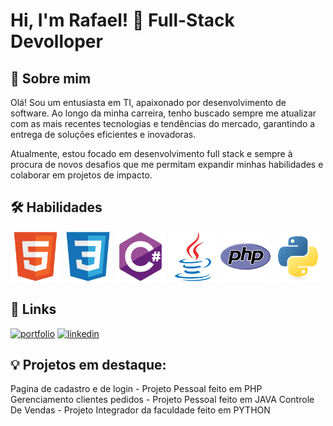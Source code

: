 # Hi, I'm Rafael! 👋 Full-Stack Devolloper


## 🚀 Sobre mim
Olá! Sou um entusiasta em TI, apaixonado por desenvolvimento de software. Ao longo da minha carreira, tenho buscado sempre me atualizar com as mais recentes tecnologias e tendências do mercado, garantindo a entrega de soluções eficientes e inovadoras.

Atualmente, estou focado em desenvolvimento full stack e sempre à procura de novos desafios que me permitam expandir minhas habilidades e colaborar em projetos de impacto.



## 🛠 Habilidades

<p align="left">
  <img src="https://raw.githubusercontent.com/devicons/devicon/master/icons/html5/html5-original.svg" alt="HTML" width="80" height="80"/>
  <img src="https://raw.githubusercontent.com/devicons/devicon/master/icons/css3/css3-original.svg" alt="CSS" width="80" height="80"/>
  <img src="https://raw.githubusercontent.com/devicons/devicon/master/icons/csharp/csharp-original.svg" alt="C#" width="80" height="80"/>
  <img src="https://raw.githubusercontent.com/devicons/devicon/master/icons/java/java-original.svg" alt="Java" width="80" height="80"/>
  <img src="https://raw.githubusercontent.com/devicons/devicon/master/icons/php/php-original.svg" alt="PHP" width="80" height="80"/>
  <img src="https://raw.githubusercontent.com/devicons/devicon/master/icons/python/python-original.svg" alt="Python" width="80" height="80"/>
</p>






## 🔗 Links
[![portfolio](https://img.shields.io/badge/my_portfolio-000?style=for-the-badge&logo=ko-fi&logoColor=white)](https://portifolio-gilt-beta.vercel.app/index.html)
[![linkedin](https://img.shields.io/badge/linkedin-0A66C2?style=for-the-badge&logo=linkedin&logoColor=white)](https://www.linkedin.com/in/rafael-silva-lima-63b386268/)



## 💡 Projetos em destaque:

Pagina de cadastro e de login - Projeto Pessoal feito em PHP
Gerenciamento clientes pedidos - Projeto Pessoal feito em JAVA
Controle De Vendas - Projeto Integrador da faculdade feito em PYTHON
